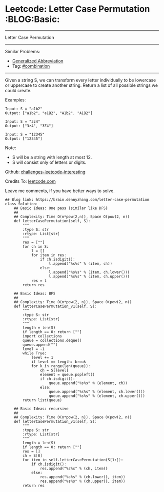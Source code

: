 # Leetcode: Letter Case Permutation     :BLOG:Basic:


---

Letter Case Permutation  

---

Similar Problems:  
-   [Generalized Abbreviation](https://brain.dennyzhang.com/generalized-abbreviation)
-   Tag: [#combination](https://brain.dennyzhang.com/tag/combination)

---

Given a string S, we can transform every letter individually to be lowercase or uppercase to create another string.  Return a list of all possible strings we could create.  

Examples:  

    Input: S = "a1b2"
    Output: ["a1b2", "a1B2", "A1b2", "A1B2"]

    Input: S = "3z4"
    Output: ["3z4", "3Z4"]

    Input: S = "12345"
    Output: ["12345"]

Note:  

-   S will be a string with length at most 12.
-   S will consist only of letters or digits.

Github: [challenges-leetcode-interesting](https://github.com/DennyZhang/challenges-leetcode-interesting/tree/master/letter-case-permutation)  

Credits To: [leetcode.com](https://leetcode.com/problems/letter-case-permutation/description/)  

Leave me comments, if you have better ways to solve.  

    ## Blog link: https://brain.dennyzhang.com/letter-case-permutation
    class Solution:
        ## Basic Ideas: One pass (similar like DFS)
        ##
        ## Complexity: Time O(n*pow(2,n)), Space O(pow(2, n))
        def letterCasePermutation(self, S):
            """
            :type S: str
            :rtype: List[str]
            """
            res = [""]
            for ch in S:
                l = []
                for item in res:
                    if ch.isdigit():
                        l.append("%s%s" % (item, ch))
                    else:
                        l.append("%s%s" % (item, ch.lower()))
                        l.append("%s%s" % (item, ch.upper()))
                res = l
            return res
    
        ## Basic Ideas: BFS
        ##
        ## Complexity: Time O(n*pow(2, n)), Space O(pow(2, n))
        def letterCasePermutation_v1(self, S):
            """
            :type S: str
            :rtype: List[str]
            """
            length = len(S)
            if length == 0: return [""]
            import collections
            queue = collections.deque()
            queue.append("")
            level = -1
            while True:
                level += 1
                if level == length: break
                for k in range(len(queue)):
                    ch = S[level]
                    element = queue.popleft()
                    if ch.isdigit():
                        queue.append("%s%s" % (element, ch))
                    else:
                        queue.append("%s%s" % (element, ch.lower()))
                        queue.append("%s%s" % (element, ch.upper()))
            return list(queue)
    
        ## Basic Ideas: recursive
        ##
        ## Complexity: Time O(n*pow(2, n)), Space O(pow(2, n))
        def letterCasePermutation_v1(self, S):
            """
            :type S: str
            :rtype: List[str]
            """
            length = len(S)
            if length == 0: return [""]
            res = []
            ch = S[0]
            for item in self.letterCasePermutation(S[1:]):
                if ch.isdigit():
                    res.append("%s%s" % (ch, item))
                else:
                    res.append("%s%s" % (ch.lower(), item))
                    res.append("%s%s" % (ch.upper(), item))
            return res